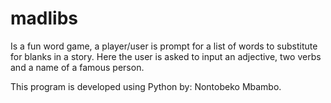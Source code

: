 # madlibs
Is  a fun word game, a player/user is prompt for a list of words to substitute for blanks in a story. Here the user is asked to input an adjective, two verbs and a name of a famous person.

This program is developed using Python by: Nontobeko Mbambo.
